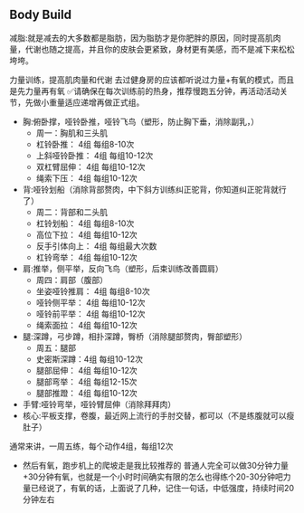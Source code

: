 ## Body Build
减脂:就是减去的大多数都是脂肪，因为脂肪才是你肥胖的原因，同时提高肌肉量，代谢也随之提高，并且你的皮肤会更紧致，身材更有美感，而不是减下来松松垮垮。

力量训练，提高肌肉量和代谢
去过健身房的应该都听说过力量+有氧的模式，而且是先力量再有氧
✅请确保在每次训练前的热身，推荐慢跑五分钟，再活动活动关节，先做小重量适应递增再做正式组。
- 胸:俯卧撑，哑铃卧推，哑铃飞鸟（塑形，防止胸下垂，消除副乳，）
  - 周一：胸肌和三头肌
  - 杠铃卧推： 4组 每组8-10次
  - 上斜哑铃卧推： 4组 每组10-12次
  - 双杠臂屈伸： 4组 每组10-12次
  - 绳索下压： 4组 每组10-12次
- 背:哑铃划船（消除背部赘肉，中下斜方训练纠正驼背，你知道纠正驼背就行了）
  - 周二：背部和二头肌
  - 杠铃划船： 4组 每组8-10次
  - 高位下拉： 4组 每组10-12次
  - 反手引体向上： 4组 每组最大次数
  - 杠铃弯举： 4组 每组10-12次
- 肩:推举，侧平举，反向飞鸟（塑形，后束训练改善圆肩）
  - 周四：肩部（腹部）
  - 坐姿哑铃推肩： 4组 每组8-10次
  - 哑铃侧平举： 4组 每组10-12次
  - 哑铃前平举： 4组 每组10-12次
  - 绳索面拉： 4组 每组10-12次
- 腿:深蹲，弓步蹲，相扑深蹲，臀桥（消除腿部赘肉，臀部塑形）
  - 周五：腿部
  - 史密斯深蹲：4组 每组10-12次
  - 腿部屈伸： 4组 每组10-12次
  - 腿部弯举： 4组 每组12-15次
  - 腿部推蹬： 4组 每组10-12次
- 手臂:哑铃弯举，哑铃臂屈伸（消除拜拜肉）
- 核心:平板支撑，卷腹，最近网上流行的手肘交替，都可以（不是练腹就可以瘦肚子）

通常来讲，一周五练，每个动作4组，每组12次
- 然后有氧，跑步机上的爬坡走是我比较推荐的
普通人完全可以做30分钟力量+30分钟有氧，也就是一个小时时间确实有限的怎么也得练个20-30分钟吧力量已经说了，有氧的话，上面说了几种，记住一句话，中低强度，持续时间20分钟左右
